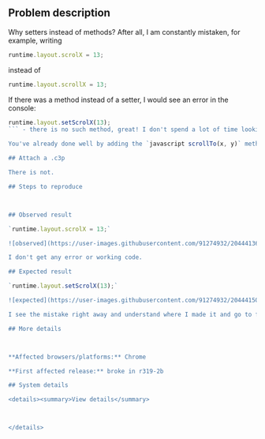 ## Problem description

Why setters instead of methods? After all, I am constantly mistaken, for example, writing

```javascript
runtime.layout.scrolX = 13;
```

instead of

```javascript
runtime.layout.scrollX = 13;
```

If there was a method instead of a setter, I would see an error in the console:

```javascript
runtime.layout.setScrolX(13);
``` - there is no such method, great! I don't spend a lot of time looking for a bug.

You've already done well by adding the `javascript scrollTo(x, y)` method, but what about the rest? `instance.width` instead of `instance.setWidth()`, `text.fontFace` instead of `text.setFontFace()`. Please tell me how can I get rid of the waste of time when on writing the wrong setter name I'm just looking for where I went wrong?

## Attach a .c3p

There is not.

## Steps to reproduce



## Observed result

`runtime.layout.scrolX = 13;`

![observed](https://user-images.githubusercontent.com/91274932/204441366-49079540-8109-4b9f-8c32-524eb4ea6c6a.png)

I don't get any error or working code.

## Expected result

`runtime.layout.setScrolX(13);`

![expected](https://user-images.githubusercontent.com/91274932/204441503-3c2847f3-8486-4990-843d-7b1f4973bef9.png)

I see the mistake right away and understand where I made it and go to fix it right away, without spending a lot of time figuring out the reasons.

## More details



**Affected browsers/platforms:** Chrome

**First affected release:** broke in r319-2b

## System details

<details><summary>View details</summary>



</details>

